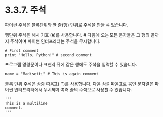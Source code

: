 # 3.3.7. 	주석

파이썬 주석은 블록단위와 한 줄\(행\) 단위로 주석을 만들 수 있습니다.

행단위 주석은 해시 기호 \(\#\)를 사용합니다.  \# 다음에 오는 모든 문자들은 그 행의 끝까지 주석이며 파이썬 인터프리터는 주석을 무시합니다.

```text
# First comment
print "Hello, Python!" # second comment
```

프로그램 명령문이나 표현식 뒤에 같은 행에도 주석을 입력할 수 있습니다.

```text
name = "Madisetti" # This is again comment
```

블록 단위 주석은 삼중 따옴표\('''\)를 사용합니다. 다음 삼중 따옴표로 묶인 문자열은 파이썬 인터프리터에서 무시되며 여러 줄의 주석으로 사용할 수 있습니다.

```text
'''
This is a multiline
comment.
'''
```

